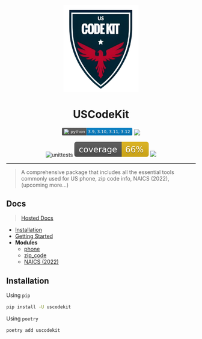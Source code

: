 <p align="center">
  <img src="https://raw.githubusercontent.com/rk4bir/USCodeKit/refs/heads/main/docs/logo.png" alt="USCodeKit_logo" width="200"/>
</p>

<h1 align="center">USCodeKit</h1>

<p align="center">
<svg xmlns="http://www.w3.org/2000/svg" xmlns:xlink="http://www.w3.org/1999/xlink" width="187.5" height="20"><linearGradient id="smooth" x2="0" y2="100%"><stop offset="0" stop-color="#bbb" stop-opacity=".1"/><stop offset="1" stop-opacity=".1"/></linearGradient><clipPath id="round"><rect width="187.5" height="20" rx="3" fill="#fff"/></clipPath><g clip-path="url(#round)"><rect width="65.5" height="20" fill="#555"/><rect x="65.5" width="122.0" height="20" fill="#007ec6"/><rect width="187.5" height="20" fill="url(#smooth)"/></g><g fill="#fff" text-anchor="middle" font-family="DejaVu Sans,Verdana,Geneva,sans-serif" font-size="110"><image x="5" y="3" width="14" height="14" xlink:href="https://dev.w3.org/SVG/tools/svgweb/samples/svg-files/python.svg"/><text x="422.5" y="150" fill="#010101" fill-opacity=".3" transform="scale(0.1)" textLength="385.0" lengthAdjust="spacing">python</text><text x="422.5" y="140" transform="scale(0.1)" textLength="385.0" lengthAdjust="spacing">python</text><text x="1255.0" y="150" fill="#010101" fill-opacity=".3" transform="scale(0.1)" textLength="1120.0" lengthAdjust="spacing">3.9, 3.10, 3.11, 3.12</text><text x="1255.0" y="140" transform="scale(0.1)" textLength="1120.0" lengthAdjust="spacing">3.9, 3.10, 3.11, 3.12</text><a xlink:href="https://www.python.org/"><rect width="65.5" height="20" fill="rgba(0,0,0,0)"/></a><a xlink:href="https://www.python.org/"><rect x="65.5" width="122.0" height="20" fill="rgba(0,0,0,0)"/></a></g></svg>
<a href="https://pypi.org/project/uscodekit/"><img src="https://badge.fury.io/py/uscodekit.svg?icon=si%3Apython" /></a>
</p>

<p align="center">
<img src="https://github.com/rk4bir/USCodeKit/actions/workflows/tests.yaml/badge.svg" alt="unittests" />
<img src="https://raw.githubusercontent.com/rk4bir/USCodeKit/refs/heads/main/docs/coverage.svg" alt="Coverage"/>
<img src="https://github.com/rk4bir/USCodeKit/actions/workflows/publish.yaml/badge.svg" />
</p>

---

> A comprehensive package that includes all the essential tools commonly used for US phone, zip code info, NAICS (2022), (upcoming more...)

## Docs

> [Hosted Docs](https://rk4bir.github.io/USCodeKit/)

- [Installation](https://rk4bir.github.io/USCodeKit/#installation)
- [Getting Started](https://rk4bir.github.io/USCodeKit/)
- **Modules**
  - [phone](https://rk4bir.github.io/USCodeKit/phone/)
  - [zip_code](https://rk4bir.github.io/USCodeKit/zip_code/)
  - [NAICS (2022)](https://rk4bir.github.io/USCodeKit/naics/)

## Installation

Using `pip`

```bash
pip install -U uscodekit
```

Using `poetry`

```bash
poetry add uscodekit
```

